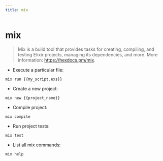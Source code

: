 ```yaml
---
title: mix
---
```

# mix

> Mix is a build tool that provides tasks for creating, compiling, and testing Elixir projects, managing its dependencies, and more.
> More information: <https://hexdocs.pm/mix>.

- Execute a particular file:

`mix run {{my_script.exs}}`

- Create a new project:

`mix new {{project_name}}`

- Compile project:

`mix compile`

- Run project tests:

`mix test`

- List all mix commands:

`mix help`
